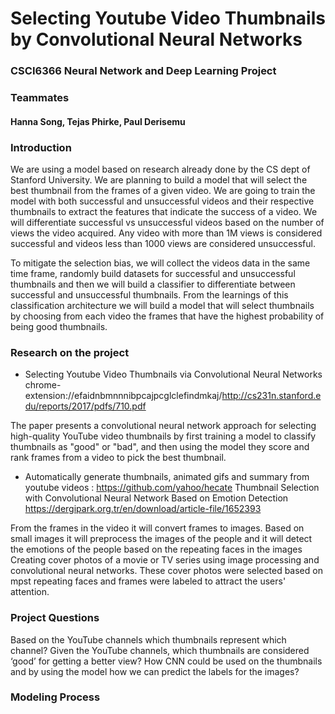 # Selecting Youtube Video Thumbnails by Convolutional Neural Networks
### CSCI6366 Neural Network and Deep Learning Project

### Teammates
#### Hanna Song, Tejas Phirke, Paul Derisemu

### Introduction

We are using a model based on research already done by the CS dept of Stanford University. We are planning to build a model that will select the best thumbnail from the frames of a given video. We are going to train the model with both successful and unsuccessful videos and their respective thumbnails to extract the features that indicate the success of a video. We will differentiate successful vs unsuccessful videos based on the number of views the video acquired. Any video with more than 1M views is considered successful and videos less than 1000 views are considered unsuccessful.

To mitigate the selection bias, we will collect the videos data in the same time frame, randomly build datasets for successful and unsuccessful thumbnails and then we will build a classifier to differentiate between successful and unsuccessful thumbnails. From the learnings of this classification architecture we will build a model that will select thumbnails by choosing from each video the frames that have the highest probability of being good thumbnails.

### Research on the project

- Selecting Youtube Video Thumbnails via Convolutional Neural Networks
chrome-extension://efaidnbmnnnibpcajpcglclefindmkaj/http://cs231n.stanford.edu/reports/2017/pdfs/710.pdf

The paper presents a convolutional neural network approach for selecting high-quality YouTube video thumbnails by first training a model to classify thumbnails as "good" or "bad", and then using the model they score and rank frames from a video to pick the best thumbnail. 
	
- Automatically generate thumbnails, animated gifs and summary from youtube videos : https://github.com/yahoo/hecate
Thumbnail Selection with Convolutional Neural Network Based on Emotion Detection 
https://dergipark.org.tr/en/download/article-file/1652393

From the frames in the video it will convert frames to images. Based on small images it will preprocess the images of the people and it will detect the emotions of the people based on the repeating faces in the images
Creating cover photos of a movie or TV series using image processing and convolutional neural networks. These cover photos were selected based on mpst repeating faces and frames were labeled to attract the users' attention.

### Project Questions
Based on the YouTube channels which thumbnails represent which channel?
Given the YouTube channels, which thumbnails are considered ‘good’ for getting a better view?
How CNN could be used on the thumbnails and by using the model how we can predict the labels for the images?


### Modeling Process

